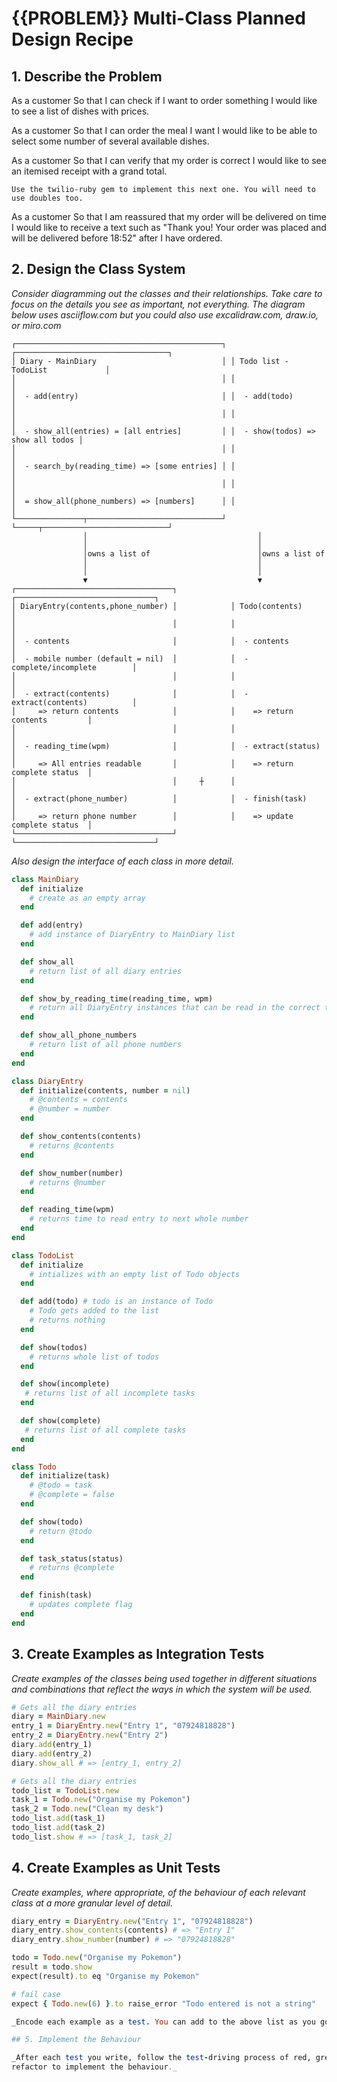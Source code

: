 # {{PROBLEM}} Multi-Class Planned Design Recipe

## 1. Describe the Problem

As a customer
So that I can check if I want to order something
I would like to see a list of dishes with prices.

As a customer
So that I can order the meal I want
I would like to be able to select some number of several available dishes.

As a customer
So that I can verify that my order is correct
I would like to see an itemised receipt with a grand total.

`Use the twilio-ruby gem to implement this next one. You will need to use doubles too.`

As a customer
So that I am reassured that my order will be delivered on time
I would like to receive a text such as "Thank you! Your order was placed and will be delivered before 18:52" after I have ordered.


## 2. Design the Class System

_Consider diagramming out the classes and their relationships. Take care to
focus on the details you see as important, not everything. The diagram below
uses asciiflow.com but you could also use excalidraw.com, draw.io, or miro.com_

```
┌──────────────────────────────────────────────┐ ┌──────────────────────────────────┐
│ Diary - MainDiary                            │ │ Todo list - TodoList             │
│                                              │ │                                  │
│  - add(entry)                                │ │  - add(todo)                     │
│                                              │ │                                  │
│  - show_all(entries) = [all entries]         │ │  - show(todos) => show all todos │
│                                              │ │                                  │
│  - search_by(reading_time) => [some entries] │ │                                  │
│                                              │ │                                  │
│  = show_all(phone_numbers) => [numbers]      │ │                                  │
└───────────────┬──────────────────────────────┘ └─────┬────────────────────────────┘
                │                                      │
                │                                      │
                │owns a list of                        │owns a list of
                │                                      │
                │                                      │
                ▼                                      ▼
┌───────────────────────────────────┐            ┌───────────────────────────────┐
│ DiaryEntry(contents,phone_number) │            │ Todo(contents)                │
│                                   │            │                               │
│  - contents                       │            │  - contents                   │
│  - mobile number (default = nil)  │            │  - complete/incomplete        │
│                                   │            │                               │
│  - extract(contents)              │            │  - extract(contents)          │
│     => return contents            │            │    => return contents         │
│                                   │            │                               │
│  - reading_time(wpm)              │            │  - extract(status)            │
│     => All entries readable       │            │    => return complete status  │
│                                   │     ┼      │                               │
│  - extract(phone_number)          │            │  - finish(task)               │
│     => return phone number        │            │    => update complete status  │
└───────────────────────────────────┘            └───────────────────────────────┘
```

_Also design the interface of each class in more detail._

```ruby
class MainDiary
  def initialize
    # create as an empty array
  end

  def add(entry)
    # add instance of DiaryEntry to MainDiary list
  end

  def show_all
    # return list of all diary entries
  end

  def show_by_reading_time(reading_time, wpm)
    # return all DiaryEntry instances that can be read in the correct time
  end

  def show_all_phone_numbers
    # return list of all phone numbers
  end
end

class DiaryEntry
  def initialize(contents, number = nil)
    # @contents = contents  
    # @number = number
  end

  def show_contents(contents)
    # returns @contents
  end

  def show_number(number)
    # returns @number
  end

  def reading_time(wpm)
    # returns time to read entry to next whole number
  end
end

class TodoList
  def initialize
    # intializes with an empty list of Todo objects
  end

  def add(todo) # todo is an instance of Todo
    # Todo gets added to the list
    # returns nothing
  end

  def show(todos)
    # returns whole list of todos
  end

  def show(incomplete)
   # returns list of all incomplete tasks
  end

  def show(complete)
   # returns list of all complete tasks
  end
end

class Todo
  def initialize(task)
    # @todo = task
    # @complete = false
  end

  def show(todo)
    # return @todo
  end

  def task_status(status)
    # returns @complete
  end

  def finish(task)
    # updates complete flag
  end
end
```

## 3. Create Examples as Integration Tests

_Create examples of the classes being used together in different situations and
combinations that reflect the ways in which the system will be used._

```ruby
# Gets all the diary entries
diary = MainDiary.new
entry_1 = DiaryEntry.new("Entry 1", "07924818828")
entry_2 = DiaryEntry.new("Entry 2")
diary.add(entry_1)
diary.add(entry_2)
diary.show_all # => [entry_1, entry_2]

# Gets all the diary entries
todo_list = TodoList.new
task_1 = Todo.new("Organise my Pokemon")
task_2 = Todo.new("Clean my desk")
todo_list.add(task_1)
todo_list.add(task_2)
todo_list.show # => [task_1, task_2]
```

## 4. Create Examples as Unit Tests

_Create examples, where appropriate, of the behaviour of each relevant class at
a more granular level of detail._

```ruby
diary_entry = DiaryEntry.new("Entry 1", "07924818828")
diary_entry.show_contents(contents) # => "Entry 1"
diary_entry.show_number(number) # => "07924818828"

todo = Todo.new("Organise my Pokemon")
result = todo.show
expect(result).to eq "Organise my Pokemon"

# fail case
expect { Todo.new(6) }.to raise_error "Todo entered is not a string"

_Encode each example as a test. You can add to the above list as you go._

## 5. Implement the Behaviour

_After each test you write, follow the test-driving process of red, green,
refactor to implement the behaviour._

